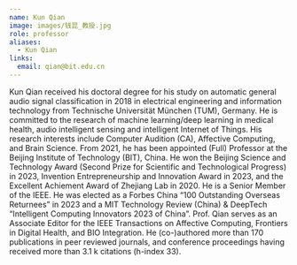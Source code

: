 ```yaml
---
name: Kun Qian
image: images/钱昆_教授.jpg
role: professor
aliases:
  - Kun Qian
links:
  email: qian@bit.edu.cn
---
```

Kun Qian received his doctoral degree for his study on automatic general audio signal classification in 2018 in electrical engineering and information technology from Technische Universität München (TUM), Germany. He is committed to the research of machine learning/deep learning in medical health, audio intelligent sensing and intelligent Internet of Things. His research interests include Computer Audition (CA), Affective Computing, and Brain Science. From 2021, he has been appointed (Full) Professor at the Beijing Institute of Technology (BIT), China. He won the Beijing Science and Technology Award (Second Prize for Scientific and Technological Progress) in 2023, Invention Entrepreneurship and Innovation Award in 2023, and the Excellent Achiement Award of Zhejiang Lab in 2020. He is a Senior Member of the IEEE. He was elected as a Forbes China “100 Outstanding Overseas Returnees” in 2023 and a MIT Technology Review (China) & DeepTech “Intelligent Computing Innovators 2023 of China”. Prof. Qian serves as an Associate Editor for the IEEE Transactions on Affective Computing, Frontiers in Digital Health, and BIO Integration. He (co-)authored more than 170 publications in peer reviewed journals, and conference proceedings having received more than 3.1 k citations (h-index 33).

